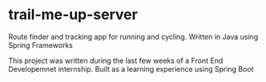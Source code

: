 # trail-me-up-server
Route finder and tracking app for running and cycling. Written in Java using Spring Frameworks

This project was written during the last few weeks of a Front End Developemnet internship. Built as a learning experience using Spring Boot
